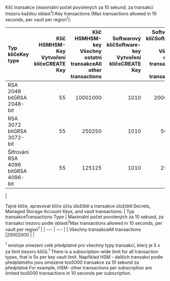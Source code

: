 <span data-ttu-id="480f4-101">Klíč transakce (maximální počet povolených za 10 sekund, za transakcí trezoru každou oblast<sup>1</sup>):</span><span class="sxs-lookup"><span data-stu-id="480f4-101">Key transactions (Max transactions allowed in 10 seconds, per vault per region<sup>1</sup>):</span></span>

|<span data-ttu-id="480f4-102">Typ klíče</span><span class="sxs-lookup"><span data-stu-id="480f4-102">Key type</span></span>|<span data-ttu-id="480f4-103">Klíč HSM</span><span class="sxs-lookup"><span data-stu-id="480f4-103">HSM-Key</span></span><br><span data-ttu-id="480f4-104">Vytvoření klíče</span><span class="sxs-lookup"><span data-stu-id="480f4-104">CREATE Key</span></span>|<span data-ttu-id="480f4-105">Klíč HSM</span><span class="sxs-lookup"><span data-stu-id="480f4-105">HSM-key</span></span><br><span data-ttu-id="480f4-106">Všechny ostatní transakce</span><span class="sxs-lookup"><span data-stu-id="480f4-106">All other transactions</span></span>|<span data-ttu-id="480f4-107">Softwarový klíč</span><span class="sxs-lookup"><span data-stu-id="480f4-107">Software-key</span></span><br><span data-ttu-id="480f4-108">Vytvoření klíče</span><span class="sxs-lookup"><span data-stu-id="480f4-108">CREATE Key</span></span>|<span data-ttu-id="480f4-109">Softwarový klíč</span><span class="sxs-lookup"><span data-stu-id="480f4-109">Software-key</span></span><br><span data-ttu-id="480f4-110">Všechny ostatní transakce</span><span class="sxs-lookup"><span data-stu-id="480f4-110">All other transactions</span></span>|
|:---|---:|---:|---:|---:|
|<span data-ttu-id="480f4-111">RSA 2048 bitů</span><span class="sxs-lookup"><span data-stu-id="480f4-111">RSA 2048-bit</span></span>|<span data-ttu-id="480f4-112">5</span><span class="sxs-lookup"><span data-stu-id="480f4-112">5</span></span>|<span data-ttu-id="480f4-113">1000</span><span class="sxs-lookup"><span data-stu-id="480f4-113">1000</span></span>|<span data-ttu-id="480f4-114">10</span><span class="sxs-lookup"><span data-stu-id="480f4-114">10</span></span>|<span data-ttu-id="480f4-115">2000</span><span class="sxs-lookup"><span data-stu-id="480f4-115">2000</span></span>|
|<span data-ttu-id="480f4-116">RSA 3072 bitů</span><span class="sxs-lookup"><span data-stu-id="480f4-116">RSA 3072-bit</span></span>|<span data-ttu-id="480f4-117">5</span><span class="sxs-lookup"><span data-stu-id="480f4-117">5</span></span>|<span data-ttu-id="480f4-118">250</span><span class="sxs-lookup"><span data-stu-id="480f4-118">250</span></span>|<span data-ttu-id="480f4-119">10</span><span class="sxs-lookup"><span data-stu-id="480f4-119">10</span></span>|<span data-ttu-id="480f4-120">500</span><span class="sxs-lookup"><span data-stu-id="480f4-120">500</span></span>|
|<span data-ttu-id="480f4-121">Šifrování RSA 4096 bitů</span><span class="sxs-lookup"><span data-stu-id="480f4-121">RSA 4096-bit</span></span>|<span data-ttu-id="480f4-122">5</span><span class="sxs-lookup"><span data-stu-id="480f4-122">5</span></span>|<span data-ttu-id="480f4-123">125</span><span class="sxs-lookup"><span data-stu-id="480f4-123">125</span></span>|<span data-ttu-id="480f4-124">10</span><span class="sxs-lookup"><span data-stu-id="480f4-124">10</span></span>|<span data-ttu-id="480f4-125">250</span><span class="sxs-lookup"><span data-stu-id="480f4-125">250</span></span>|
|

<span data-ttu-id="480f4-126">Tajné klíče, spravovat klíče účtu úložiště a transakce úložiště:</span><span class="sxs-lookup"><span data-stu-id="480f4-126">Secrets, Managed Storage Account Keys, and vault transactions:</span></span>
| <span data-ttu-id="480f4-127">Typ transakce</span><span class="sxs-lookup"><span data-stu-id="480f4-127">Transactions Type</span></span> | <span data-ttu-id="480f4-128">Maximální počet povolených za 10 sekund, za transakcí trezoru podle oblastí<sup>1</sup></span><span class="sxs-lookup"><span data-stu-id="480f4-128">Max transactions allowed in 10 seconds, per vault per region<sup>1</sup></span></span> |
| --- | --- |
| <span data-ttu-id="480f4-129">Všechny transakce</span><span class="sxs-lookup"><span data-stu-id="480f4-129">All transactions</span></span> |<span data-ttu-id="480f4-130">2000</span><span class="sxs-lookup"><span data-stu-id="480f4-130">2000</span></span> |
|

<span data-ttu-id="480f4-131"><sup>1</sup> existuje omezení celé předplatné pro všechny typy transakcí, který je 5 x za limit trezoru klíčů.</span><span class="sxs-lookup"><span data-stu-id="480f4-131"><sup>1</sup> There is a subscription-wide limit for all transaction types, that is 5x per key vault limit.</span></span> <span data-ttu-id="480f4-132">Například HSM - dalších transakcí podle předplatného jsou omezené too5000 transakce za 10 sekund za předplatné.</span><span class="sxs-lookup"><span data-stu-id="480f4-132">For example, HSM- other transactions per subscription are limited too5000 transactions in 10 seconds per subscription.</span></span>
